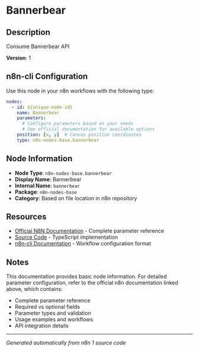 # Bannerbear

## Description

Consume Bannerbear API

**Version**: 1

## n8n-cli Configuration

Use this node in your n8n workflows with the following type:

```yaml
nodes:
  - id: ${unique-node-id}
    name: Bannerbear
    parameters:
      # Configure parameters based on your needs
      # See official documentation for available options
    position: [x, y]  # Canvas position coordinates
    type: n8n-nodes-base.bannerbear
```

## Node Information

- **Node Type**: `n8n-nodes-base.bannerbear`
- **Display Name**: Bannerbear
- **Internal Name**: `bannerbear`
- **Package**: `n8n-nodes-base`
- **Category**: Based on file location in n8n repository

## Resources

- [Official N8N Documentation](https://docs.n8n.io/integrations/builtin/app-nodes/n8n-nodes-base.bannerbear/) - Complete parameter reference
- [Source Code](https://github.com/n8n-io/n8n/blob/master/packages/nodes-base/nodes/Bannerbear/Bannerbear.node.ts) - TypeScript implementation
- [n8n-cli Documentation](https://github.com/edenreich/n8n-cli) - Workflow configuration format

## Notes

This documentation provides basic node information. For detailed parameter configuration, 
refer to the official n8n documentation linked above, which contains:

- Complete parameter reference
- Required vs optional fields
- Parameter types and validation
- Usage examples and workflows
- API integration details

---
*Generated automatically from n8n 1 source code*
